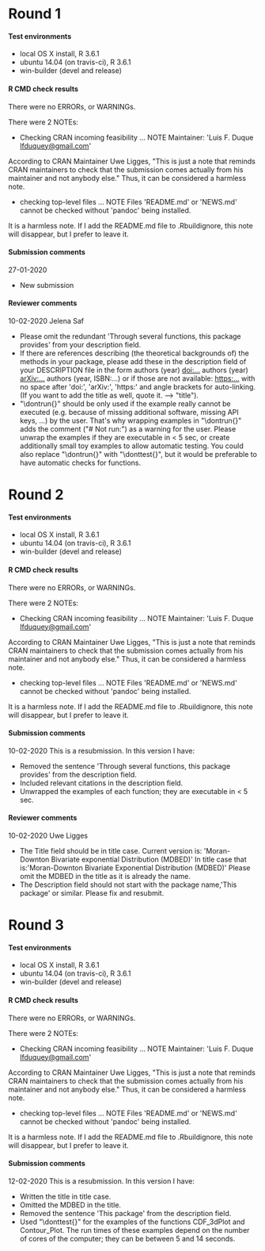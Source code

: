 # Round 1

#### Test environments
* local OS X install, R 3.6.1
* ubuntu 14.04 (on travis-ci), R 3.6.1
* win-builder (devel and release)

#### R CMD check results
There were no ERRORs, or WARNINGs.

There were 2 NOTEs:

  * Checking CRAN incoming feasibility ... NOTE
  Maintainer: 'Luis F. Duque <lfduquey@gmail.com>'
  
  According to CRAN Maintainer Uwe Ligges, "This is just a note that reminds CRAN maintainers to check that the          submission comes actually from his maintainer and not anybody else." Thus, it can be considered a harmless note.

  * checking top-level files ... NOTE
  Files 'README.md' or 'NEWS.md' cannot be checked without 'pandoc' being installed.
  
  It is a harmless note. If I add the README.md file to .Rbuildignore, this note will disappear, but I prefer to leave   it. 
  

#### Submission comments 
27-01-2020

* New submission
  
  
#### Reviewer comments

10-02-2020 Jelena Saf

* Please omit the redundant 'Through several functions, this package
provides' from your description field.
* If there are references describing (the theoretical backgrounds of) the
methods in your package, please add these in the description field of
your DESCRIPTION file in the form
authors (year) <doi:...>
authors (year) <arXiv:...>
authors (year, ISBN:...)
or if those are not available: <https:...>
with no space after 'doi:', 'arXiv:', 'https:' and angle brackets for
auto-linking.
(If you want to add the title as well, quote it. --> "title").
* "\dontrun{}" should be only used if the example really cannot be executed
(e.g. because of missing additional software, missing API keys, ...) by
the user. That's why wrapping examples in "\dontrun{}" adds the comment
("# Not run:") as a warning for the user.
Please unwrap the examples if they are executable in < 5 sec, or create
additionally small toy examples to allow automatic testing.
You could also replace "\dontrun{}" with "\donttest{}", but it would be
preferable to have automatic checks for functions.

# Round 2

#### Test environments
* local OS X install, R 3.6.1
* ubuntu 14.04 (on travis-ci), R 3.6.1
* win-builder (devel and release)

#### R CMD check results
There were no ERRORs, or WARNINGs.

There were 2 NOTEs:

  * Checking CRAN incoming feasibility ... NOTE
  Maintainer: 'Luis F. Duque <lfduquey@gmail.com>'
  
  According to CRAN Maintainer Uwe Ligges, "This is just a note that reminds CRAN maintainers to check that the          submission comes actually from his maintainer and not anybody else." Thus, it can be considered a harmless note.

  * checking top-level files ... NOTE
  Files 'README.md' or 'NEWS.md' cannot be checked without 'pandoc' being installed.
  
  It is a harmless note. If I add the README.md file to .Rbuildignore, this note will disappear, but I prefer to leave   it. 
  
#### Submission comments 

10-02-2020 This is a resubmission. In this version I have:

* Removed the sentence 'Through several functions, this package provides' from the description field.
* Included relevant citations in the description field.
* Unwrapped the examples of each function; they are executable in < 5 sec.


#### Reviewer comments

10-02-2020 Uwe Ligges

*  The Title field should be in title case. Current version is:
   'Moran-Downton Bivariate exponential Distribution (MDBED)'
   In title case that is:'Moran-Downton Bivariate Exponential Distribution (MDBED)'
   Please omit the MDBED in the title as it is already the name.
*  The Description field should not start with the package name,'This package' or similar.
    Please fix and resubmit.

# Round 3
#### Test environments
* local OS X install, R 3.6.1
* ubuntu 14.04 (on travis-ci), R 3.6.1
* win-builder (devel and release)

#### R CMD check results
There were no ERRORs, or WARNINGs.

There were 2 NOTEs:

  * Checking CRAN incoming feasibility ... NOTE
  Maintainer: 'Luis F. Duque <lfduquey@gmail.com>'
  
  According to CRAN Maintainer Uwe Ligges, "This is just a note that reminds CRAN maintainers to check that the          submission comes actually from his maintainer and not anybody else." Thus, it can be considered a harmless note.

  * checking top-level files ... NOTE
  Files 'README.md' or 'NEWS.md' cannot be checked without 'pandoc' being installed.
  
  It is a harmless note. If I add the README.md file to .Rbuildignore, this note will disappear, but I prefer to leave   it. 

#### Submission comments 

12-02-2020 This is a resubmission. In this version I have:

  * Written the title in title case.
  * Omitted the MDBED in the title.
  * Removed the sentence 'This package' from the description field.
  * Used "\donttest{}" for the examples of the functions CDF_3dPlot and Contour_Plot. The run times of these 
  examples depend on the number of cores of the computer; they can be between 5 and 14 seconds.


